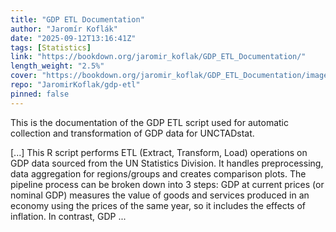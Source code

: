 ```yaml
---
title: "GDP ETL Documentation"
author: "Jaromír Koflák"
date: "2025-09-12T13:16:41Z"
tags: [Statistics]
link: "https://bookdown.org/jaromir_koflak/GDP_ETL_Documentation/"
length_weight: "2.5%"
cover: "https://bookdown.org/jaromir_koflak/GDP_ETL_Documentation/images/UNCTAD_Blue.png"
repo: "JaromirKoflak/gdp-etl"
pinned: false
---
```


<p>This is the documentation of the GDP ETL script used for automatic
collection and transformation of GDP data for UNCTADstat.</p> [...] This R script performs ETL (Extract, Transform, Load) operations on GDP data sourced from the UN Statistics Division. It handles preprocessing, data aggregation for regions/groups and creates comparison plots. The pipeline process can be broken down into 3 steps: GDP at current prices (or nominal GDP) measures the value of goods and services produced in an economy using the prices of the same year, so it includes the effects of inflation. In contrast, GDP ...
